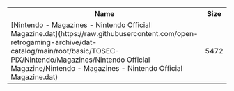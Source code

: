 <table>
<tr><th>Name</th><th>Size</th></tr>
<tr><td>[Nintendo - Magazines - Nintendo Official Magazine.dat](https://raw.githubusercontent.com/open-retrogaming-archive/dat-catalog/main/root/basic/TOSEC-PIX/Nintendo/Magazines/Nintendo Official Magazine/Nintendo - Magazines - Nintendo Official Magazine.dat)</td><td>5472</td></tr>
</table>
